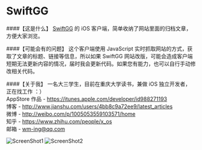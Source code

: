 # SwiftGG

####【这是什么】
[SwiftGG](http://swift.gg) 的 iOS 客户端，简单收纳了网站里面的归档文章，方便大家浏览。

####【可能会有的问题】
这个客户端使用 JavaScript 实时抓取网站的方式，获取了文章的标题、链接等信息，所以如果 SwiftGG 网站改版，可能会造成客户端短期无法更新内容的情况，届时我会更新代码。如果您有能力，也可以自行手动修改相关代码。

####【关于我】
一名大三学生，目前在重庆大学读书，兼做 iOS 独立开发者，正在找工作 ：）
<br>AppStore 作品 - https://itunes.apple.com/developer/id988271193
<br>博客 - http://www.jianshu.com/users/4bb8c9a72ee9/latest_articles
<br>微博 - http://weibo.com/p/1005053559103571/home
<br>知乎 - https://www.zhihu.com/people/x_os
<br>邮箱 - wm-ing@qq.com

![ScreenShot1](http://i.imgur.com/2dMG1hA.jpg)
![ScreenShot2](http://i.imgur.com/Kv9dWk9.jpg)
